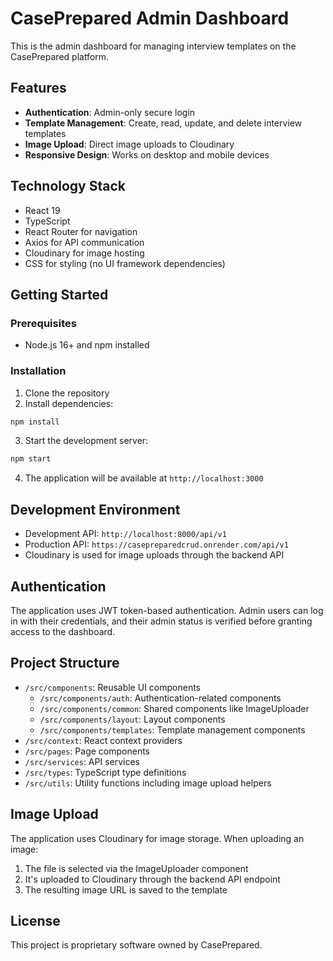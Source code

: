 # CasePrepared Admin Dashboard

This is the admin dashboard for managing interview templates on the CasePrepared platform.

## Features

- **Authentication**: Admin-only secure login
- **Template Management**: Create, read, update, and delete interview templates
- **Image Upload**: Direct image uploads to Cloudinary
- **Responsive Design**: Works on desktop and mobile devices

## Technology Stack

- React 19
- TypeScript
- React Router for navigation
- Axios for API communication
- Cloudinary for image hosting
- CSS for styling (no UI framework dependencies)

## Getting Started

### Prerequisites

- Node.js 16+ and npm installed

### Installation

1. Clone the repository
2. Install dependencies:

```bash
npm install
```

3. Start the development server:

```bash
npm start
```

4. The application will be available at `http://localhost:3000`

## Development Environment

- Development API: `http://localhost:8000/api/v1`
- Production API: `https://casepreparedcrud.onrender.com/api/v1`
- Cloudinary is used for image uploads through the backend API

## Authentication

The application uses JWT token-based authentication. Admin users can log in with their credentials, and their admin status is verified before granting access to the dashboard.

## Project Structure

- `/src/components`: Reusable UI components
  - `/src/components/auth`: Authentication-related components
  - `/src/components/common`: Shared components like ImageUploader
  - `/src/components/layout`: Layout components
  - `/src/components/templates`: Template management components
- `/src/context`: React context providers
- `/src/pages`: Page components
- `/src/services`: API services
- `/src/types`: TypeScript type definitions
- `/src/utils`: Utility functions including image upload helpers

## Image Upload

The application uses Cloudinary for image storage. When uploading an image:

1. The file is selected via the ImageUploader component
2. It's uploaded to Cloudinary through the backend API endpoint
3. The resulting image URL is saved to the template

## License

This project is proprietary software owned by CasePrepared.
